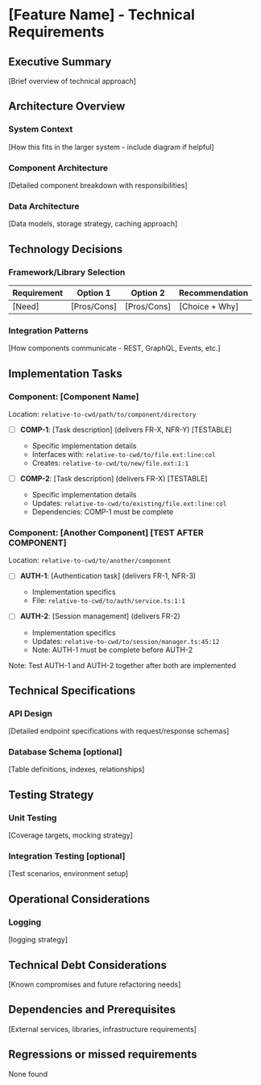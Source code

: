 # [Feature Name] - Technical Requirements

## Executive Summary

[Brief overview of technical approach]

## Architecture Overview

### System Context

[How this fits in the larger system - include diagram if helpful]

### Component Architecture

[Detailed component breakdown with responsibilities]

### Data Architecture

[Data models, storage strategy, caching approach]

## Technology Decisions

### Framework/Library Selection

| Requirement | Option 1    | Option 2    | Recommendation |
| ----------- | ----------- | ----------- | -------------- |
| [Need]      | [Pros/Cons] | [Pros/Cons] | [Choice + Why] |

### Integration Patterns

[How components communicate - REST, GraphQL, Events, etc.]

## Implementation Tasks

### Component: [Component Name]

Location: `relative-to-cwd/path/to/component/directory`

- [ ] **COMP-1**: [Task description] (delivers FR-X, NFR-Y) [TESTABLE]
  - Specific implementation details
  - Interfaces with: `relative-to-cwd/to/file.ext:line:col`
  - Creates: `relative-to-cwd/to/new/file.ext:1:1`

- [ ] **COMP-2**: [Task description] (delivers FR-X) [TESTABLE]
  - Specific implementation details
  - Updates: `relative-to-cwd/to/existing/file.ext:line:col`
  - Dependencies: COMP-1 must be complete

### Component: [Another Component] [TEST AFTER COMPONENT]

Location: `relative-to-cwd/to/another/component`

- [ ] **AUTH-1**: [Authentication task] (delivers FR-1, NFR-3)
  - Implementation specifics
  - File: `relative-to-cwd/to/auth/service.ts:1:1`

- [ ] **AUTH-2**: [Session management] (delivers FR-2)
  - Implementation specifics
  - Updates: `relative-to-cwd/to/session/manager.ts:45:12`
  - Note: AUTH-1 must be complete before AUTH-2

Note: Test AUTH-1 and AUTH-2 together after both are implemented

## Technical Specifications

### API Design

[Detailed endpoint specifications with request/response schemas]

### Database Schema [optional]

[Table definitions, indexes, relationships]

## Testing Strategy

### Unit Testing

[Coverage targets, mocking strategy]

### Integration Testing [optional]

[Test scenarios, environment setup]

## Operational Considerations

### Logging

[logging strategy]

## Technical Debt Considerations

[Known compromises and future refactoring needs]

## Dependencies and Prerequisites

[External services, libraries, infrastructure requirements]

## Regressions or missed requirements

None found

<!-- section for the future to document missed requirements and their resolution, with the intention being to prevent future mistakes -->
